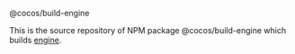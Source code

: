 
@cocos/build-engine

This is the source repository of NPM package @cocos/build-engine which builds [engine](https://github.com/cocos-creator/engine).